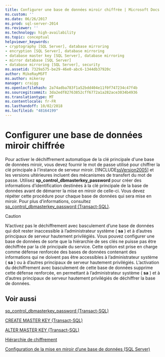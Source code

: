 ```yaml
---
title: Configurer une base de données miroir chiffrée | Microsoft Docs
ms.custom: ''
ms.date: 06/26/2017
ms.prod: sql-server-2014
ms.reviewer: ''
ms.technology: high-availability
ms.topic: conceptual
helpviewer_keywords:
- cryptography [SQL Server], database mirroring
- encryption [SQL Server], database mirroring
- database master key [SQL Server], database mirroring
- mirror database [SQL Server]
- database mirroring [SQL Server], security
ms.assetid: 7329a575-be29-46e0-abc6-1344db37920c
author: MikeRayMSFT
ms.author: mikeray
manager: craigg
ms.openlocfilehash: 2a74adba783f1a52bdd404e11f0f747234c47f4b
ms.sourcegitcommit: 3da2edf82763852cff6772a1a282ace3034b4936
ms.translationtype: MT
ms.contentlocale: fr-FR
ms.lasthandoff: 10/02/2018
ms.locfileid: "48164199"
---
```

# <a name="set-up-an-encrypted-mirror-database"></a>Configurer une base de données miroir chiffrée

Pour activer le déchiffrement automatique de la clé principale d'une base de données miroir, vous devez fournir le mot de passe utilisé pour chiffrer la clé principale à l'instance de serveur miroir. [!INCLUDE[ssVersion2005](../../includes/ssversion2005-md.md)] et les versions ultérieures incluent des mécanismes de transfert du mot de passe. Utilisez **sp_control_dbmasterkey_password** pour créer des informations d’identification destinées à la clé principale de la base de données avant de démarrer la mise en miroir de celle-ci. Vous devez répéter cette procédure pour chaque base de données qui sera mise en miroir. Pour plus d’informations, consultez [sp_control_dbmasterkey_password &#40;Transact-SQL&#41;](/sql/relational-databases/system-stored-procedures/sp-control-dbmasterkey-password-transact-sql).
  
> [!CAUTION]  
>  N’activez pas le déchiffrement avec basculement d’une base de données qui doit rester inaccessible à l’administrateur système ( **sa** ) et à d’autres principaux de serveur hautement privilégiés. Vous pouvez configurer une base de données de sorte que la hiérarchie de ses clés ne puisse pas être déchiffrée par la clé principale du service. Cette option est prise en charge comme défense renforcée des bases de données contenant des informations qui ne doivent pas être accessibles à l’administrateur système ( **sa** ) ou à d’autres principaux de serveur hautement privilégiés. L’activation du déchiffrement avec basculement de cette base de données supprime cette défense renforcée, en permettant à l’administrateur système ( **sa** ) et à d’autres principaux de serveur hautement privilégiés de déchiffrer la base de données.  


<!-- Note: We cannot append '?view=sql-server-2016' to these, even tho in theory we might want to. -->

## <a name="see-also"></a>Voir aussi

[sp_control_dbmasterkey_password &#40;Transact-SQL&#41;](/sql/relational-databases/system-stored-procedures/sp-control-dbmasterkey-password-transact-sql)

[CREATE MASTER KEY &#40;Transact-SQL&#41;](/sql/t-sql/statements/create-master-key-transact-sql)

[ALTER MASTER KEY &#40;Transact-SQL&#41;](/sql/t-sql/statements/alter-master-key-transact-sql)

[Hiérarchie de chiffrement](../../relational-databases/security/encryption/encryption-hierarchy.md)

[Configuration de la mise en miroir d’une base de données &#40;SQL Server&#41;](database-mirroring-sql-server.md)

